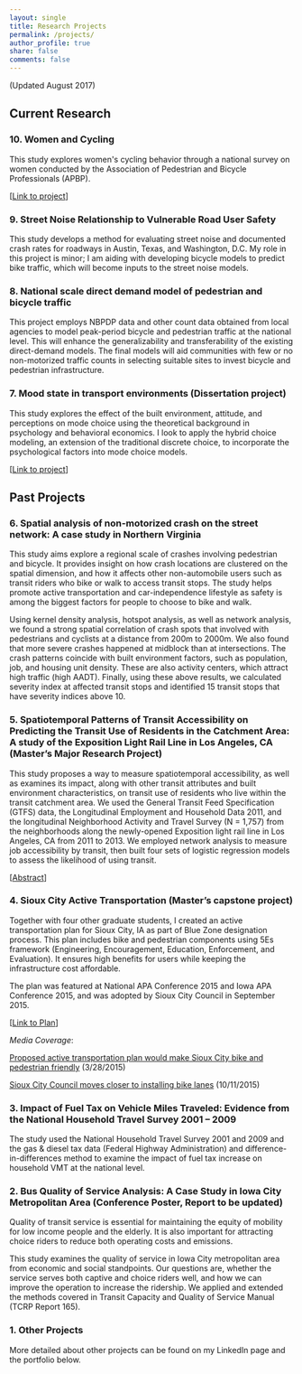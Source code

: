 ```yaml
---
layout: single
title: Research Projects
permalink: /projects/
author_profile: true
share: false
comments: false
---
```



(Updated August 2017)

## Current Research

### 10. Women and Cycling
This study explores women's cycling behavior through a national survey on women conducted by the Association of Pedestrian and Bicycle Professionals (APBP). 

[[Link to project](http://womencyclingproject.info/)]

### 9. Street Noise Relationship to Vulnerable Road User Safety
This study develops a method for evaluating street noise and documented crash rates for roadways in Austin, Texas, and Washington, D.C.
My role in this project is minor; I am aiding with developing bicycle models to predict bike traffic, which will become inputs to the street noise models. 

### 8. National scale direct demand model of pedestrian and bicycle traffic

This project employs NBPDP data and other count data obtained from local agencies to model peak-period bicycle and pedestrian traffic at the national level. This will enhance the generalizability and transferability of the existing direct-demand models. The final models will aid communities with few or no non-motorized traffic counts in selecting suitable sites to invest bicycle and pedestrian infrastructure. 

### 7. Mood state in transport environments (Dissertation project)

This study explores the effect of the built environment, attitude, and perceptions on mode choice using the theoretical background in psychology and behavioral economics. I look to apply the hybrid choice modeling, an extension of the traditional discrete choice, to incorporate the psychological factors into mode choice models.

[[Link to project](http://uap.vt.edu/travelmood)]

## Past Projects

### 6. Spatial analysis of non-motorized crash on the street network: A case study in Northern Virginia

This study aims explore a regional scale of crashes involving pedestrian and bicycle. It provides insight on how crash locations are clustered on the spatial dimension, and how it affects other non-automobile users such as transit riders who bike or walk to access transit stops. The study helps promote active transportation and car-independence lifestyle as safety is among the biggest factors for people to choose to bike and walk.

Using kernel density analysis, hotspot analysis, as well as network analysis, we found a strong spatial correlation of crash spots that involved with pedestrians and cyclists at a distance from 200m to 2000m. We also found that more severe crashes happened at midblock than at intersections. The crash patterns coincide with built environment factors, such as population, job, and housing unit density. These are also activity centers, which attract high traffic (high AADT). Finally, using these above results, we calculated severity index at affected transit stops and identified 15 transit stops that have severity indices above 10.

### 5. Spatiotemporal Patterns of Transit Accessibility on Predicting the Transit Use of Residents in the Catchment Area: A study of the Exposition Light Rail Line in Los Angeles, CA (Master’s Major Research Project)

This study proposes a way to measure spatiotemporal accessibility, as well as examines its impact, along with other transit attributes and built environment characteristics, on transit use of residents who live within the transit catchment area. We used the General Transit Feed Specification (GTFS) data, the Longitudinal Employment and Household Data 2011, and the longitudinal Neighborhood Activity and Travel Survey (N = 1,757) from the neighborhoods along the newly-opened Exposition light rail line in Los Angeles, CA from 2011 to 2013. We employed network analysis to measure job accessibility by transit, then built four sets of logistic regression models to assess the likelihood of using transit.

[[Abstract](https://dl.dropboxusercontent.com/u/3156794/Chuan%20bi/Abstract_GTFS.pdf)]

### 4. Sioux City Active Transportation (Master’s capstone project)

Together with four other graduate students, I created an active transportation plan for Sioux City, IA as part of Blue Zone designation process. This plan includes bike and pedestrian components using 5Es framework (Engineering, Encouragement, Education, Enforcement, and Evaluation). It ensures high benefits for users while keeping the infrastructure cost affordable.

The plan was featured at National APA Conference 2015 and Iowa APA Conference 2015, and was adopted by Sioux City Council in September 2015.

[[Link to Plan](http://iisc.uiowa.edu/sites/iisc/files/project-files/SiouxCity_ActiveTransportation.compressed.pdf)]

_Media Coverage_:

[Proposed active transportation plan would make Sioux City bike and pedestrian friendly](http://siouxcityjournal.com/news/local/proposed-active-transportation-plan-would-make-sioux-city-bike-pedestrian/article_9ccd198c-2a5f-54f6-a4b2-523448f74043.html) (3/28/2015)

[Sioux City Council moves closer to installing bike lanes](http://siouxcityjournal.com/news/local/sioux-city-council-moves-closer-to-installing-bike-lanes/article_b244e09a-1e2c-51f3-a4b1-ab9c0d02d967.html) (10/11/2015)

### 3. Impact of Fuel Tax on Vehicle Miles Traveled: Evidence from the National Household Travel Survey 2001 – 2009

The study used the National Household Travel Survey 2001 and 2009 and the gas & diesel tax data (Federal Highway Administration) and difference-in-differences method to examine the impact of fuel tax increase on household VMT at the national level.

### 2. Bus Quality of Service Analysis: A Case Study in Iowa City Metropolitan Area (Conference Poster, Report to be updated)
Quality of transit service is essential for maintaining the equity of mobility for low income people and the elderly. It is also important for attracting choice riders to reduce both operating costs and emissions.

This study examines the quality of service in Iowa City metropolitan area from economic and social standpoints. Our questions are, whether the service serves both captive and choice riders well, and how we can improve the operation to increase the ridership. We applied and extended the methods covered in Transit Capacity and Quality of Service Manual (TCRP Report 165).

### 1. Other Projects

More detailed about other projects can be found on my LinkedIn page and the portfolio below.
